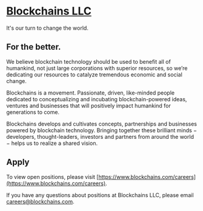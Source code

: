# [Blockchains LLC](https://www.blockchains.com) #
It's our turn to change the world.

## For the better. ##

We believe blockchain technology should be used to benefit all of humankind, not just large corporations with superior resources, so we’re dedicating our resources to catalyze tremendous economic and social change.

Blockchains is a movement. Passionate, driven, like-minded people dedicated to conceptualizing and incubating blockchain-powered ideas, ventures and businesses that will positively impact humankind for generations to come.

Blockchains develops and cultivates concepts, partnerships and businesses powered by blockchain technology. Bringing together these brilliant minds − developers, thought-leaders, investors and partners from around the world − helps us to realize a shared vision.

## Apply ##
To view open positions, please visit [https://www.blockchains.com/careers](https://www.blockchains.com/careers).

If you have any questions about positions at Blockchains LLC, please email [careers@blockchains.com](mailto:careers@blockchains.com).
